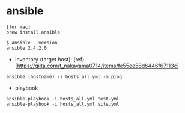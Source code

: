 # ansible

```
[for mac]
brew install ansible

$ ansible --version
ansible 2.4.2.0
```

- inventory (target host): (ref)[https://qiita.com/t_nakayama0714/items/fe55ee56d6446f67113c]
```
ansible (hostname) -i hosts_all.yml -m ping
```

- playbook
```
ansible-playbook -i hosts_all.yml test.yml
ansible-playbook -i hosts_all.yml site.yml
```